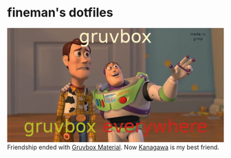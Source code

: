 # fineman's dotfiles
![Gruvbox Toystory Meme](./gruvbox_toystory.png)  
Friendship ended with [Gruvbox Material](https://github.com/sainnhe/gruvbox-material). Now [Kanagawa](https://github.com/rebelot/kanagawa.nvim) is my best friend.

